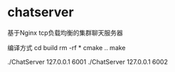 # chatserver
基于Nginx tcp负载均衡的集群聊天服务器

编译方式
cd build
rm -rf *
cmake ..
make

./ChatServer 127.0.0.1 6001    ./ChatServer 127.0.0.1 6002
